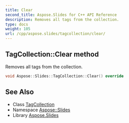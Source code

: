 ```yaml
---
title: Clear
second_title: Aspose.Slides for C++ API Reference
description: Removes all tags from the collection.
type: docs
weight: 105
url: /cpp/aspose.slides/tagcollection/clear/
---
```

## TagCollection::Clear method


Removes all tags from the collection.

```cpp
void Aspose::Slides::TagCollection::Clear() override
```

## See Also

* Class [TagCollection](../)
* Namespace [Aspose::Slides](../../)
* Library [Aspose.Slides](../../../)
